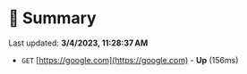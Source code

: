 # 📖 Summary
Last updated: **3/4/2023, 11:28:37 AM**

- `GET` [https://google.com](https://google.com) - **Up** (156ms)

